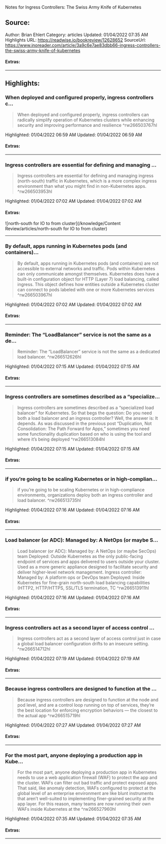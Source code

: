 Notes for Ingress Controllers: The Swiss Army Knife of Kubernetes

## Source:
Author: Brian Ehlert
Category: articles
Updated: 01/04/2022 07:35 AM
Highlights URL: https://readwise.io/bookreview/12628652
SourceUrl: https://www.inoreader.com/article/3a9c6e7ae83dbb66-ingress-controllers-the-swiss-army-knife-of-kubernetes


#### Extras:




 
-----
 ## Highlights:

### When deployed and configured properly, ingress controllers c...
>When deployed and configured properly, ingress controllers can radically simplify operation of Kubernetes clusters while enhancing security and improving performance and resilience ^rw266503767hl


Highlighted: 01/04/2022 06:59 AM
Updated: 01/04/2022 06:59 AM


#### Extras:





------

### Ingress controllers are essential for defining and managing ...
>Ingress controllers are essential for defining and managing ingress (north-south) traffic in Kubernetes, which is a more complex ingress environment than what you might find in non-Kubernetes apps. ^rw266503953hl


Highlighted: 01/04/2022 07:02 AM
Updated: 01/04/2022 07:02 AM


#### Extras:
![north-south for IO to from cluster](/knowledge/Content Review/articles/north-south for IO to from cluster)




------

### By default, apps running in Kubernetes pods (and containers)...
>By default, apps running in Kubernetes pods (and containers) are not accessible to external networks and traffic. Pods within Kubernetes can only communicate amongst themselves. Kubernetes does have a built-in configuration object for HTTP (Layer 7) load balancing, called ingress. This object defines how entities outside a Kubernetes cluster can connect to pods labeled with one or more Kubernetes services ^rw266503967hl


Highlighted: 01/04/2022 07:02 AM
Updated: 01/04/2022 07:02 AM


#### Extras:





------

### Reminder: The “LoadBalancer” service is not the same as a de...
>Reminder: The “LoadBalancer” service is not the same as a dedicated load balancer. ^rw266512626hl


Highlighted: 01/04/2022 07:15 AM
Updated: 01/04/2022 07:15 AM


#### Extras:





------

### Ingress controllers are sometimes described as a “specialize...
>Ingress controllers are sometimes described as a “specialized load balancer” for Kubernetes. So that begs the question: Do you need both a load balancer and an ingress controller? Well, the answer is: It depends. As was discussed in the previous post “Duplication, Not Consolidation: The Path Forward for Apps,” sometimes you need some functionality duplication based on who is using the tool and where it’s being deployed ^rw266513084hl


Highlighted: 01/04/2022 07:15 AM
Updated: 01/04/2022 07:15 AM


#### Extras:





------

### if you’re going to be scaling Kubernetes or in high-complian...
>if you’re going to be scaling Kubernetes or in high-compliance environments, organizations deploy both an ingress controller and load balancer. ^rw266513735hl


Highlighted: 01/04/2022 07:16 AM
Updated: 01/04/2022 07:16 AM


#### Extras:





------

### Load balancer (or ADC):     Managed by: A NetOps (or maybe S...
>Load balancer (or ADC):     Managed by: A NetOps (or maybe SecOps) team   Deployed: Outside Kubernetes as the only public-facing endpoint of services and apps delivered to users outside your cluster. Used as a more generic appliance designed to facilitate security and deliver higher-level network management.       Ingress controller:     Managed by: A platform ops or DevOps team   Deployed: Inside Kubernetes for fine-grain north-south load balancing capabilities (HTTP2, HTTP&#x2F;HTTPS, SSL&#x2F;TLS termination, TC ^rw266513911hl


Highlighted: 01/04/2022 07:16 AM
Updated: 01/04/2022 07:16 AM


#### Extras:





------

### Ingress controllers act as a second layer of access control ...
>Ingress controllers act as a second layer of access control just in case a global load balancer configuration drifts to an insecure setting. ^rw266514712hl


Highlighted: 01/04/2022 07:19 AM
Updated: 01/04/2022 07:19 AM


#### Extras:





------

### Because ingress controllers are designed to function at the ...
>Because ingress controllers are designed to function at the node and pod level, and are a control loop running on top of services, they’re the best location for enforcing encryption behaviors — the closest to the actual app ^rw266515719hl


Highlighted: 01/04/2022 07:27 AM
Updated: 01/04/2022 07:27 AM


#### Extras:





------

### For the most part, anyone deploying a production app in Kube...
>For the most part, anyone deploying a production app in Kubernetes needs to use a web application firewall (WAF) to protect the app and the cluster. WAFs can filter out bad traffic and protect exposed apps. That said, like anomaly detection, WAFs configured to protect at the global level of an enterprise environment are like blunt instruments that aren’t well-suited to implementing finer-grained security at the app layer. For this reason, many teams are now running their own WAFs inside Kubernetes at the ^rw266527960hl


Highlighted: 01/04/2022 07:35 AM
Updated: 01/04/2022 07:35 AM


#### Extras:





------

